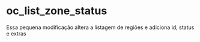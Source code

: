 # oc_list_zone_status
 Essa pequena modificação altera a listagem de regiões e adiciona id,  status e extras
